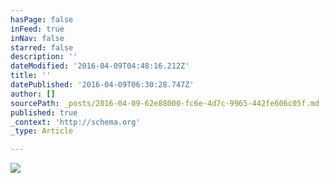 ```yaml
---
hasPage: false
inFeed: true
inNav: false
starred: false
description: ''
dateModified: '2016-04-09T04:48:16.212Z'
title: ''
datePublished: '2016-04-09T06:30:28.747Z'
author: []
sourcePath: _posts/2016-04-09-62e88000-fc6e-4d7c-9965-442fe606c05f.md
published: true
_context: 'http://schema.org'
_type: Article

---
```

![](https://the-grid-user-content.s3-us-west-2.amazonaws.com/d761d676-c45d-4d88-9b9a-2ffd48d60dc8.png)